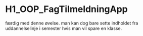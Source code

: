 # H1_OOP_FagTilmeldningApp
færdig med denne øvelse.
man kan dog bare sette indholdet fra uddannelselinje i semester hvis man vil spare en klasse. 
